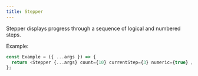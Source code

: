 ```yaml
---
title: Stepper
---
```


Stepper displays progress through a sequence of logical and numbered steps.

Example:

```ts
const Example = ({ ...args }) => {
  return <Stepper {...args} count={10} currentStep={3} numeric={true} />;
};
```
